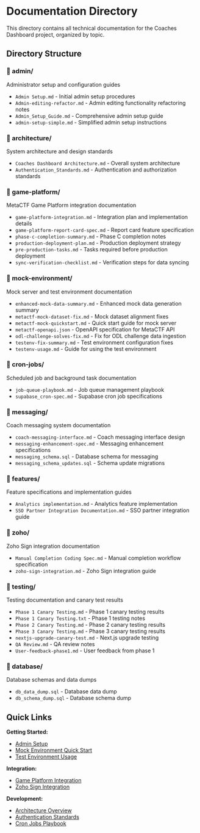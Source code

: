 # Documentation Directory

This directory contains all technical documentation for the Coaches Dashboard project, organized by topic.

## Directory Structure

### 📁 admin/
Administrator setup and configuration guides
- `Admin Setup.md` - Initial admin setup procedures
- `Admin-editing-refactor.md` - Admin editing functionality refactoring notes
- `Admin_Setup_Guide.md` - Comprehensive admin setup guide
- `admin-setup-simple.md` - Simplified admin setup instructions

### 📁 architecture/
System architecture and design standards
- `Coaches Dashboard Architecture.md` - Overall system architecture
- `Authentication_Standards.md` - Authentication and authorization standards

### 📁 game-platform/
MetaCTF Game Platform integration documentation
- `game-platform-integration.md` - Integration plan and implementation details
- `game-platform-report-card-spec.md` - Report card feature specification
- `phase-c-completion-summary.md` - Phase C completion notes
- `production-deployment-plan.md` - Production deployment strategy
- `pre-production-tasks.md` - Tasks required before production deployment
- `sync-verification-checklist.md` - Verification steps for data syncing

### 📁 mock-environment/
Mock server and test environment documentation
- `enhanced-mock-data-summary.md` - Enhanced mock data generation summary
- `metactf-mock-dataset-fix.md` - Mock dataset alignment fixes
- `metactf-mock-quickstart.md` - Quick start guide for mock server
- `metactf-openapi.json` - OpenAPI specification for MetaCTF API
- `odl-challenge-solves-fix.md` - Fix for ODL challenge data ingestion
- `testenv-fix-summary.md` - Test environment configuration fixes
- `testenv-usage.md` - Guide for using the test environment

### 📁 cron-jobs/
Scheduled job and background task documentation
- `job-queue-playbook.md` - Job queue management playbook
- `supabase_cron-spec.md` - Supabase cron job specifications

### 📁 messaging/
Coach messaging system documentation
- `coach-messaging-interface.md` - Coach messaging interface design
- `messaging-enhancement-spec.md` - Messaging enhancement specifications
- `messaging_schema.sql` - Database schema for messaging
- `messaging_schema_updates.sql` - Schema update migrations

### 📁 features/
Feature specifications and implementation guides
- `Analytics implementation.md` - Analytics feature implementation
- `SSO Partner Integration Documentation.md` - SSO partner integration guide

### 📁 zoho/
Zoho Sign integration documentation
- `Manual Completion Coding Spec.md` - Manual completion workflow specification
- `zoho-sign-integration.md` - Zoho Sign integration guide

### 📁 testing/
Testing documentation and canary test results
- `Phase 1 Canary Testing.md` - Phase 1 canary testing results
- `Phase 1 Canary Testing.txt` - Phase 1 testing notes
- `Phase 2 Canary Testing.md` - Phase 2 canary testing results
- `Phase 3 Canary Testing.md` - Phase 3 canary testing results
- `nextjs-upgrade-canary-test.md` - Next.js upgrade testing
- `QA Review.md` - QA review notes
- `User-feedback-phase1.md` - User feedback from phase 1

### 📁 database/
Database schemas and data dumps
- `db_data_dump.sql` - Database data dump
- `db_schema_dump.sql` - Database schema dump

## Quick Links

**Getting Started:**
- [Admin Setup](./admin/admin-setup-simple.md)
- [Mock Environment Quick Start](./mock-environment/metactf-mock-quickstart.md)
- [Test Environment Usage](./mock-environment/testenv-usage.md)

**Integration:**
- [Game Platform Integration](./game-platform/game-platform-integration.md)
- [Zoho Sign Integration](./zoho/zoho-sign-integration.md)

**Development:**
- [Architecture Overview](./architecture/Coaches%20Dashboard%20Architecture.md)
- [Authentication Standards](./architecture/Authentication_Standards.md)
- [Cron Jobs Playbook](./cron-jobs/job-queue-playbook.md)